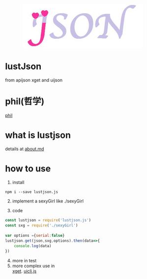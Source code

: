 <div align=center><img src="https://raw.githubusercontent.com/aceunlonely/lustJson/master/docs/lustjson.jpg"/></div>

# lustJson
from apijson  xget and uijson

# phil(哲学)
[phil](./phil.md)

#  what is lustjson
details at [about.md](https://github.com/aceunlonely/lustJson/blob/master/docs/about.md "about")

# how to use
1. install
```shell
npm i --save lustjson.js
```
2. implement a sexyGirl
like ./sexyGirl

3. code
```js
const lustjson = require('lustjson.js')
const sxg = require('./sexyGirl')

var options ={serial:false}
lustjson.get(json,sxg,options).then(data=>{
    console.log(data)
})

```
4. more in test  
5. more complex use in   
[xget](https://github.com/aceunlonely/xget.git "xget"). 
[uicli.js](https://github.com/aceunlonely/uicli.js "uicli")

